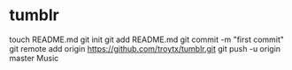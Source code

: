 tumblr
======
touch README.md
git init
git add README.md
git commit -m "first commit"
git remote add origin https://github.com/troytx/tumblr.git
git push -u origin master
Music
